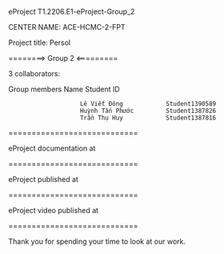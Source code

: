 eProject T1.2206.E1-eProject-Group_2

CENTER NAME: ACE-HCMC-2-FPT

Project title: Persol

========> Group 2 <=========

3 collaborators:

Group members Name Student ID

                        Lê Viết Đông            Student1390589
                        Huỳnh Tấn Phước         Student1387826
                        Trần Thụ Huy            Student1387816
 
============================

eProject documentation at 

============================

eProject published at 

============================

eProject video published at

============================

Thank you for spending your time to look at our work.
